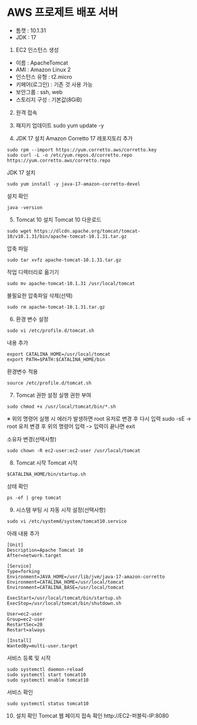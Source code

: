 # AWS 프로제트 배포 서버
- 톰캣 : 10.1.31
- JDK : 17

1. EC2 인스턴스 생성
- 이름 : ApacheTomcat
- AMI : Amazon Linux 2
- 인스턴스 유형 : t2.micro
- 키페어(로그인) : 기존 것 사용 가능
- 보안그룹 : ssh, web
- 스토리지 구성 : 기본값(8GiB)

2. 원격 접속

3. 패지키 업데이트
sudo yum update -y

4. JDK 17 설치
Amazon Corretto 17 레포지토리 추가
```
sudo rpm --import https://yum.corretto.aws/corretto.key
sudo curl -L -o /etc/yum.repos.d/corretto.repo https://yum.corretto.aws/corretto.repo
```

JDK 17 설치
```
sudo yum install -y java-17-amazon-corretto-devel
```

설치 확인
```
java -version
```

5. Tomcat 10 설치
Tomcat 10 다운로드
```
sudo wget https://dlcdn.apache.org/tomcat/tomcat-10/v10.1.31/bin/apache-tomcat-10.1.31.tar.gz
```

압축 파일
```
sudo tar xvfz apache-tomcat-10.1.31.tar.gz
```

작업 디렉터리로 옮기기
```
sudo mv apache-tomcat-10.1.31 /usr/local/tomcat
```

불필요한 압축파일 삭제(선택)
```
sudo rm apache-tomcat-10.1.31.tar.gz
```

6. 환경 변수 설정
```
sudo vi /etc/profile.d/tomcat.sh
```

내용 추가
```
export CATALINA_HOME=/usr/local/tomcat
export PATH=$PATH:$CATALINA_HOME/bin
```

환경변수 적용
```
source /etc/profile.d/tomcat.sh
```

7. Tomcat 권한 설정
실행 권한 부여
```
sudo chmod +x /usr/local/tomcat/bin/*.sh 
```
※ 위의 명령어 실행 시 에러가 발생하면 root 유저로 변경 후 다시 입력
sudo -sE -> root 유저 변경 후 위의 명령어 입력 -> 입력이 끝나면 exit

소유자 변경(선택사항)
```
sudo chown -R ec2-user:ec2-user /usr/local/tomcat
```

8. Tomcat 시작
Tomcat 시작
```
$CATALINA_HOME/bin/startup.sh
```

상태 확인
```
ps -ef | grep tomcat
```

9. 시스템 부팅 시 자동 시작 설정(선택사항)
```
sudo vi /etc/systemd/system/tomcat10.service
```

아래 내용 추가
```service
[Unit]
Description=Apache Tomcat 10
After=network.target

[Service]
Type=forking
Environment=JAVA_HOME=/usr/lib/jvm/java-17-amazon-corretto
Environment=CATALINA_HOME=/usr/local/tomcat
Environment=CATALINA_BASE=/usr/local/tomcat

ExecStart=/usr/local/tomcat/bin/startup.sh
ExecStop=/usr/local/tomcat/bin/shutdown.sh

User=ec2-user
Group=ec2-user
RestartSec=20
Restart=always

[Install]
WantedBy=multi-user.target
```

서비스 등록 및 시작
```
sudo systemctl daemon-reload
sudo systemctl start tomcat10
sudo systemctl enable tomcat10
```

서비스 확인
```
sudo systemctl status tomcat10
```

10. 설치 확인
Tomcat 웹 페이지 접속 확인
http://EC2-퍼블릭-IP:8080
